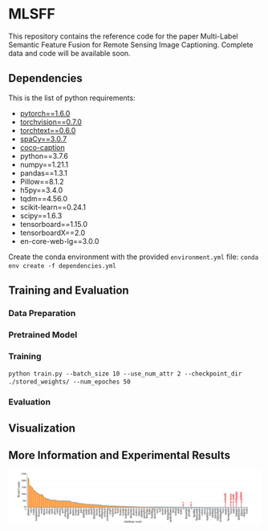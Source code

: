 # MLSFF

This repository contains the reference code for the paper Multi-Label Semantic Feature Fusion for Remote Sensing Image Captioning. Complete data and code will be available soon.

## Dependencies
This is the list of python requirements:
- [pytorch==1.6.0](http://pytorch.org/)
- [torchvision==0.7.0](https://github.com/pytorch/vision)
- [torchtext==0.6.0](https://github.com/pytorch/text)
- [spaCy==3.0.7](https://github.com/explosion/spaCy)
- [coco-caption](https://github.com/jiasenlu/coco-caption)
- python==3.7.6
- numpy==1.21.1
- pandas==1.3.1
- Pillow==8.1.2
- h5py==3.4.0
- tqdm==4.56.0
- scikit-learn==0.24.1
- scipy==1.6.3
- tensorboard==1.15.0
- tensorboardX==2.0
- en-core-web-lg==3.0.0

Create the conda environment with the provided ```environment.yml``` file:
    ```
    conda env create -f dependencies.yml
    ```  

## Training and Evaluation
### Data Preparation

### Pretrained Model

### Training
```
python train.py --batch_size 10 --use_num_attr 2 --checkpoint_dir ./stored_weights/ --num_epoches 50
```
### Evaluation

## Visualization

## More Information and Experimental Results

![word counts ucm](Figures/word_count.png)
